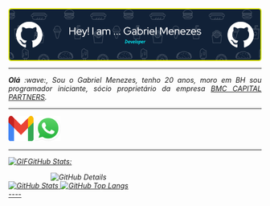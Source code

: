 <div>
<img align="center" alt="Header" src="https://github.com/gabrielmenezesr/gabrielmenezesr/blob/main/img/banner.png.png"/>
</div>

-----
</div>
<div align="justify">
<i><b>Olá</b> :wave:, Sou o Gabriel Menezes, tenho 20 anos, moro em BH sou programador iniciante, sócio proprietário da empresa <a href="https://grupobmccapital.com.br/" target="_blank">BMC CAPITAL PARTNERS</a>.
</div>


----

 
<td><a href="mailto:gabrielmenezesrezende@gmail.com" target="_blank"><img src="https://github.com/gabrielmenezesr/gabrielmenezesr/blob/main/img/gmail3.png" width="50px" height="50px"/></a>
<td><a href="https://wa.me/5531989354323" target="_blank"><img src="https://github.com/gabrielmenezesr/gabrielmenezesr/blob/main/img/wpp2.png" width="50px" height="50px"/>


----
<img height="20" alt="GIF" src="https://github.com/joaopauloaramuni/joaopauloaramuni/blob/main/img/graphic.gif?raw=true"/>GitHub Stats:

<div>
<img align="right" alt="GitHub Details" width="420px" src="http://github-profile-summary-cards.vercel.app/api/cards/profile-details?username=gabrielmenezesr&theme=github_dark"/>
<!--- <img alt="GitHub Commits" width="200px" src="http://github-profile-summary-cards.vercel.app/api/cards/productive-time?username=gabrielmenezesr&theme=github_dark"/> -->
<img alt="GitHub Stats" width="200px" src="http://github-profile-summary-cards.vercel.app/api/cards/stats?username=gabrielmenezesr&theme=github_dark"/>
<img alt="GitHub Top Langs" width="200px" src="http://github-profile-summary-cards.vercel.app/api/cards/repos-per-language?username=gabrielmenezesr&theme=github_dark"/>
</div>
----
